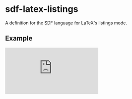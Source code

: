 # sdf-latex-listings

A definition for the SDF language for LaTeX's listings mode.

## Example

![Example](https://github.com/olivier-stasse/sdf-latex-listings/blob/master/example.tex?raw=true)
